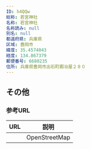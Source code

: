 ```yaml
---
ID: h4QQw
総称: 若宮神社
名称: 若宮神社
名称読み: null
別名: null
都道府県: 兵庫県
区域: 豊岡市
緯度: 35.4574043
経度: 134.867379
郵便番号: 6680235
住所: 兵庫県豊岡市出石町鍜冶屋２８０
---
```


## その他

### 参考URL

| URL | 説明          |
| --- | ------------- |
|     | OpenStreetMap |
